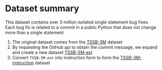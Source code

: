 # Dataset summary

This dataset contains over 3 million isolated single statement bug fixes. Each
bug fix is related to a commit in a public Python that does not change more than
a single statement

1. The original dataset comes from the
   [TSSB-3M](https://zenodo.org/record/5845439) dataset
2. By requesting the GitHub api to obtain the commit message, we expand and
   create a new dataset
   [TSSB-3M-ext](https://huggingface.co/datasets/zirui3/TSSB-3M-ext)
3. Convert `TSSB-3M-ext` into instruction form to form the
   [TSSB-3M-instruction](https://huggingface.co/datasets/zirui3/TSSB-3M-instructions)
   dataset
